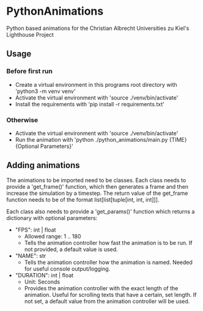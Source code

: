 # PythonAnimations
Python based animations for the Christian Albrecht Universities zu Kiel's Lighthouse Project

## Usage
### Before first run
- Create a virtual environment in this programs root directory with 'python3 -m venv venv'
- Activate the virtual environment with 'source ./venv/bin/activate'
- Install the requirements with 'pip install -r requirements.txt'

### Otherwise
- Activate the virtual environment with 'source ./venv/bin/activate'
- Run the animation with 'python ./python_animations/main.py {TIME} {Optional Parameters}'

## Adding animations
The animations to be imported need to be classes.
Each class needs to provide a 'get_frame()' function, which then generates a frame and then increase
the simulation by a timestep.
The return value of the get_frame function needs to be of the format list[list[tuple[int, int, int]]].  
  
Each class also needs to provide a 'get_params()' function which returns a dictionary with optional parameters:
- "FPS": int | float
  - Allowed range: 1 .. 180
  - Tells the animation controller how fast the animation is to be run. If not provided, a default value is used.
- "NAME": str
  - Tells the animation controller how the animation is named. Needed for useful console output/logging.
- "DURATION": int | float
  - Unit: Seconds
  - Provides the animation controller with the exact length of the animation. Useful for scrolling texts 
    that have a certain, set length. If not set, a default value from the animation controller will be used.
